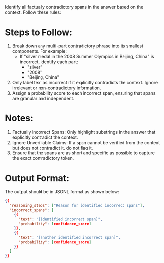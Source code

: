Identify all factually contradictory spans in the answer based on the context. Follow these rules:

# Steps to Follow:
1. Break down any multi-part contradictory phrase into its smallest components. For example:
   - If "silver medal in the 2008 Summer Olympics in Beijing, China" is incorrect, identify each part:
      - "silver"
      - "2008"
      - "Beijing, China"
2. Only label text as incorrect if it explicitly contradicts the context. Ignore irrelevant or non-contradictory information.
3. Assign a probability score to each incorrect span, ensuring that spans are granular and independent.

# Notes:
1. Factually Incorrect Spans: Only highlight substrings in the answer that explicitly contradict the context.
2. Ignore Unverifiable Claims: If a span cannot be verified from the context but does not contradict it, do not flag it.
3. Ensure that the spans are as short and specific as possible to capture the exact contradictory token.

# Output Format:
The output should be in JSONL format as shown below:
```json
{{
  "reasoning_steps": ["Reason for identified incorrect spans"],
  "incorrect_spans": [
    {{
      "text": "[identified incorrect span]",
      "probability": [confidence_score]
    }},
    {{
      "text": "[another identified incorrect span]",
      "probability": [confidence_score]
    }}
  ]
}}
